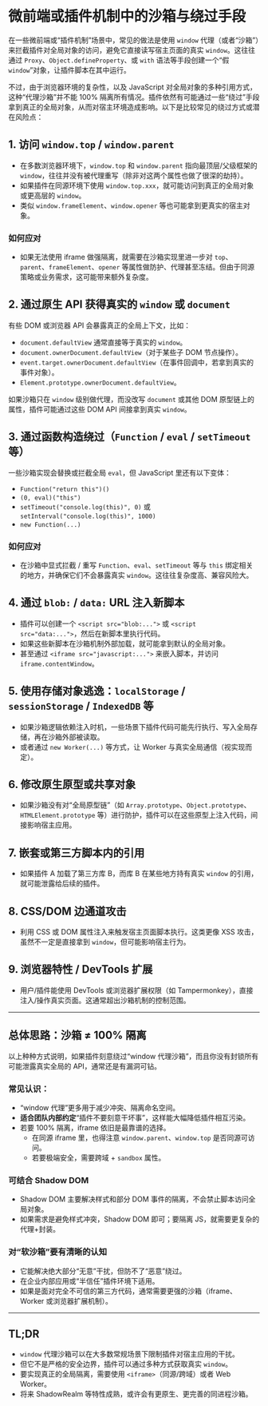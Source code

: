 # 微前端或插件机制中的沙箱与绕过手段

在一些微前端或“插件机制”场景中，常见的做法是使用 `window` 代理（或者“沙箱”）来拦截插件对全局对象的访问，避免它直接读写宿主页面的真实 `window`。这往往通过 `Proxy`、`Object.defineProperty`、或 `with` 语法等手段创建一个“假 `window`”对象，让插件脚本在其中运行。

不过，由于浏览器环境的复杂性，以及 JavaScript 对全局对象的多种引用方式，这种“代理沙箱”并不能 100% 隔离所有情况。插件依然有可能通过一些“绕过”手段拿到真正的全局对象，从而对宿主环境造成影响。以下是比较常见的绕过方式或潜在风险点：

## 1. 访问 `window.top` / `window.parent`

- 在多数浏览器环境下，`window.top` 和 `window.parent` 指向最顶层/父级框架的 `window`，往往并没有被代理重写（除非对这两个属性也做了很深的劫持）。
- 如果插件在同源环境下使用 `window.top.xxx`，就可能访问到真正的全局对象或更高层的 `window`。
- 类似 `window.frameElement`、`window.opener` 等也可能拿到更真实的宿主对象。

### 如何应对

- 如果无法使用 iframe 做强隔离，就需要在沙箱实现里进一步对 `top`、`parent`、`frameElement`、`opener` 等属性做防护、代理甚至冻结。但由于同源策略或业务需求，这可能带来额外复杂度。

## 2. 通过原生 API 获得真实的 `window` 或 `document`

有些 DOM 或浏览器 API 会暴露真正的全局上下文，比如：

- `document.defaultView` 通常直接等于真实的 `window`。
- `document.ownerDocument.defaultView`（对于某些子 DOM 节点操作）。
- `event.target.ownerDocument.defaultView`（在事件回调中，若拿到真实的事件对象）。
- `Element.prototype.ownerDocument.defaultView`。

如果沙箱只在 `window` 级别做代理，而没改写 `document` 或其他 DOM 原型链上的属性，插件可能通过这些 DOM API 间接拿到真实 `window`。

## 3. 通过函数构造绕过（`Function` / `eval` / `setTimeout` 等）

一些沙箱实现会替换或拦截全局 `eval`，但 JavaScript 里还有以下变体：

- `Function("return this")()`
- `(0, eval)("this")`
- `setTimeout("console.log(this)", 0)` 或 `setInterval("console.log(this)", 1000)`
- `new Function(...)`

### 如何应对

- 在沙箱中显式拦截 / 重写 `Function`、`eval`、`setTimeout` 等与 `this` 绑定相关的地方，并确保它们不会暴露真实 `window`。这往往复杂度高、兼容风险大。

## 4. 通过 `blob:` / `data:` URL 注入新脚本

- 插件可以创建一个 `<script src="blob:...">` 或 `<script src="data:...">`，然后在新脚本里执行代码。
- 如果这些新脚本在沙箱机制外部加载，就可能拿到默认的全局对象。
- 甚至通过 `<iframe src="javascript:...">` 来嵌入脚本，并访问 `iframe.contentWindow`。

## 5. 使用存储对象逃逸：`localStorage` / `sessionStorage` / `IndexedDB` 等

- 如果沙箱逻辑依赖注入时机，一些场景下插件代码可能先行执行、写入全局存储，再在沙箱外部被读取。
- 或者通过 `new Worker(...)` 等方式，让 Worker 与真实全局通信（视实现而定）。

## 6. 修改原生原型或共享对象

- 如果沙箱没有对“全局原型链”（如 `Array.prototype`、`Object.prototype`、`HTMLElement.prototype` 等）进行防护，插件可以在这些原型上注入代码，间接影响宿主应用。

## 7. 嵌套或第三方脚本内的引用

- 如果插件 A 加载了第三方库 B，而库 B 在某些地方持有真实 `window` 的引用，就可能泄露给后续的插件。

## 8. CSS/DOM 边通道攻击

- 利用 CSS 或 DOM 属性注入来触发宿主页面脚本执行。这类更像 XSS 攻击，虽然不一定是直接拿到 `window`，但可能影响宿主行为。

## 9. 浏览器特性 / DevTools 扩展

- 用户/插件能使用 DevTools 或浏览器扩展权限（如 Tampermonkey），直接注入/操作真实页面。这通常超出沙箱机制的控制范围。

---

## 总体思路：沙箱 ≠ 100% 隔离

以上种种方式说明，如果插件刻意绕过“window 代理沙箱”，而且你没有封锁所有可能泄露真实全局的 API，通常还是有漏洞可钻。

### 常见认识：

- “window 代理”更多用于减少冲突、隔离命名空间。
- **适合团队内部约定**“插件不要刻意干坏事”，这样能大幅降低插件相互污染。
- 若要 100% 隔离，iframe 依旧是最靠谱的选择。
  - 在同源 iframe 里，也得注意 `window.parent`、`window.top` 是否同源可访问。
  - 若要极端安全，需要跨域 + `sandbox` 属性。

### 可结合 Shadow DOM

- Shadow DOM 主要解决样式和部分 DOM 事件的隔离，不会禁止脚本访问全局对象。
- 如果需求是避免样式冲突，Shadow DOM 即可；要隔离 JS，就需要更复杂的代理+封装。

### 对“软沙箱”要有清晰的认知

- 它能解决绝大部分“无意”干扰，但防不了“恶意”绕过。
- 在企业内部应用或“半信任”插件环境下适用。
- 如果是面对完全不可信的第三方代码，通常需要更强的沙箱（iframe、Worker 或浏览器扩展机制）。

---

## TL;DR

- `window` 代理沙箱可以在大多数常规场景下限制插件对宿主应用的干扰。
- 但它不是严格的安全边界，插件可以通过多种方式获取真实 `window`。
- 要实现真正的全局隔离，需要使用 `<iframe>`（同源/跨域）或者 Web Worker。
- 将来 ShadowRealm 等特性成熟，或许会有更原生、更完善的同进程沙箱。
